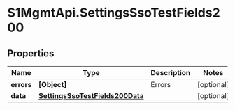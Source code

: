 # S1MgmtApi.SettingsSsoTestFields200

## Properties
Name | Type | Description | Notes
------------ | ------------- | ------------- | -------------
**errors** | **[Object]** | Errors | [optional] 
**data** | [**SettingsSsoTestFields200Data**](SettingsSsoTestFields200Data.md) |  | [optional] 


